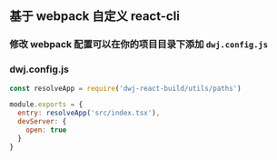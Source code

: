 ## 基于 webpack 自定义 react-cli

### 修改 webpack 配置可以在你的项目目录下添加 `dwj.config.js`

### dwj.config.js
```js
const resolveApp = require('dwj-react-build/utils/paths')

module.exports = {
  entry: resolveApp('src/index.tsx'),
  devServer: {
    open: true
  }
}
```
